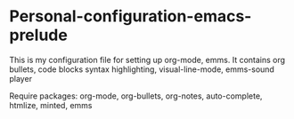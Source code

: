 # Personal-configuration-emacs-prelude
This is my configuration file for setting up org-mode, emms. 
It contains org bullets, code blocks syntax highlighting, visual-line-mode, emms-sound player 

Require packages: org-mode, org-bullets, org-notes, auto-complete, htmlize, minted, emms

